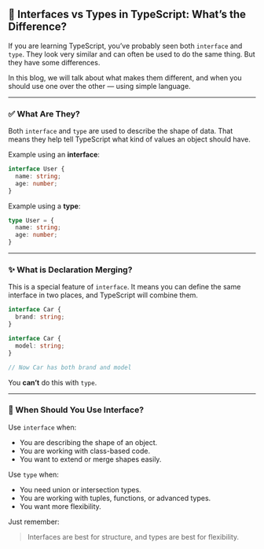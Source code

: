 
## 🧾 Interfaces vs Types in TypeScript: What’s the Difference?

If you are learning TypeScript, you’ve probably seen both `interface` and `type`. They look very similar and can often be used to do the same thing. But they have some differences.

In this blog, we will talk about what makes them different, and when you should use one over the other — using simple language.

---

### ✅ What Are They?

Both `interface` and `type` are used to describe the shape of data. That means they help tell TypeScript what kind of values an object should have.

Example using an **interface**:

```ts
interface User {
  name: string;
  age: number;
}
```

Example using a **type**:

```ts
type User = {
  name: string;
  age: number;
}
```

---

### ✨ What is Declaration Merging?

This is a special feature of `interface`. It means you can define the same interface in two places, and TypeScript will combine them.

```ts
interface Car {
  brand: string;
}

interface Car {
  model: string;
}

// Now Car has both brand and model
```

You **can’t** do this with `type`.

---

### 🧠 When Should You Use Interface?

Use `interface` when:

* You are describing the shape of an object.
* You are working with class-based code.
* You want to extend or merge shapes easily.

Use `type` when:

* You need union or intersection types.
* You are working with tuples, functions, or advanced types.
* You want more flexibility.

Just remember:
> Interfaces are best for structure, and types are best for flexibility.

